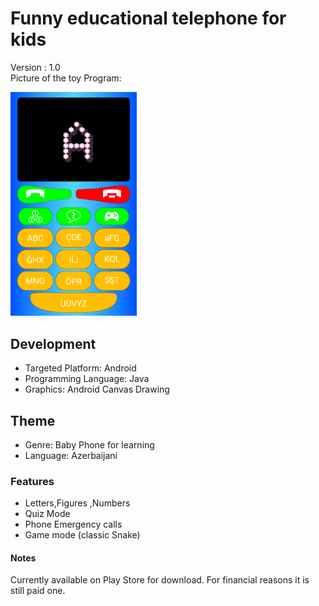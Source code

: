 # Funny educational telephone for kids

 

Version : 1.0  
Picture of the toy Program: 

<img src="https://github.com/quickwritereader/kidsphone/blob/master/screen1.png?raw=true)" alt="phone" width="40%" />
 

## Development 

* Targeted Platform: Android  
* Programming Language:  Java 
* Graphics: Android Canvas Drawing

## Theme 

* Genre: Baby Phone for learning   
* Language: Azerbaijani

### Features
  - Letters,Figures ,Numbers
  - Quiz Mode
  - Phone Emergency calls
  - Game mode (classic Snake)




#### Notes
Currently available on Play Store for download. For financial reasons it is still paid one.
